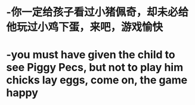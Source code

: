 # -你一定给孩子看过小猪佩奇，却未必给他玩过小鸡下蛋，来吧，游戏愉快
# -you must have given the child to see Piggy Pecs, but not to play him chicks lay eggs, come on, the game happy
